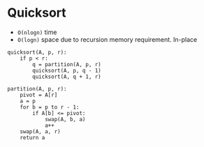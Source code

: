 # Quicksort

* `O(nlogn)` time
* `O(logn)` space due to recursion memory requirement. In-place

```
quicksort(A, p, r):
    if p < r:
        q = partition(A, p, r)
        quicksort(A, p, q - 1)
        quicksort(A, q + 1, r)

partition(A, p, r):
    pivot = A[r]
    a = p
    for b = p to r - 1:
        if A[b] <= pivot:
            swap(A, b, a)
            a++
    swap(A, a, r)
    return a
```
